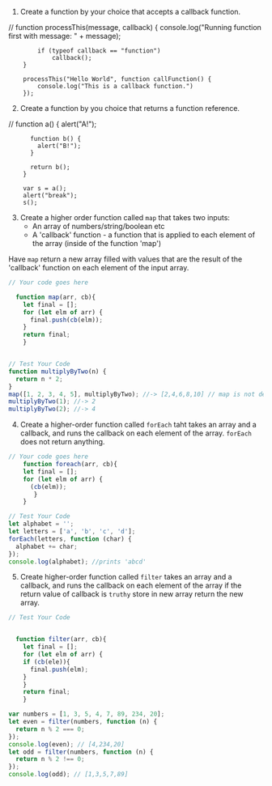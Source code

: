 1. Create a function by your choice that accepts a callback function.

// function processThis(message, callback) {
            console.log("Running function first with message: " + message);
  
            if (typeof callback == "function")
                callback();
        }
  
        processThis("Hello World", function callFunction() {
            console.log("This is a callback function.")
        });

2. Create a function by you choice that returns a function reference.

//    function a() {
          alert("A!");

          function b() {
            alert("B!");
          }

          return b();
        }

        var s = a();
        alert("break");
        s();

3. Create a higher order function called `map` that takes two inputs:
   - An array of numbers/string/boolean etc
   - A 'callback' function - a function that is applied to each element of the array (inside of the function 'map')

Have `map` return a new array filled with values that are the result of the 'callback' function on each element of the input array.

```js
// Your code goes here

  function map(arr, cb){
    let final = [];
    for (let elm of arr) {
      final.push(cb(elm));
    }
    return final; 
    }


// Test Your Code
function multiplyByTwo(n) {
  return n * 2;
}
map([1, 2, 3, 4, 5], multiplyByTwo); //-> [2,4,6,8,10] // map is not defined
multiplyByTwo(1); //-> 2
multiplyByTwo(2); //-> 4
```

4. Create a higher-order function called `forEach` taht takes an array and a callback, and runs the callback on each element of the array. `forEach` does not return anything.
 
```js
// Your code goes here
    function foreach(arr, cb){
    let final = [];
    for (let elm of arr) {
      (cb(elm));
       } 
    }

// Test Your Code
let alphabet = '';
let letters = ['a', 'b', 'c', 'd'];
forEach(letters, function (char) {
  alphabet += char;
});
console.log(alphabet); //prints 'abcd'
```

5. Create higher-order function called `filter` takes an array and a callback, and runs the callback on each element of the array if the return value of callback is `truthy` store in new array return the new array.

```js
// Test Your Code


  function filter(arr, cb){
    let final = [];
    for (let elm of arr) {
    if (cb(ele)){
      final.push(elm);
    }
    }
    return final; 
    }

var numbers = [1, 3, 5, 4, 7, 89, 234, 20];
let even = filter(numbers, function (n) {
  return n % 2 === 0;
});
console.log(even); // [4,234,20]
let odd = filter(numbers, function (n) {
  return n % 2 !== 0;
});
console.log(odd); // [1,3,5,7,89]
```
